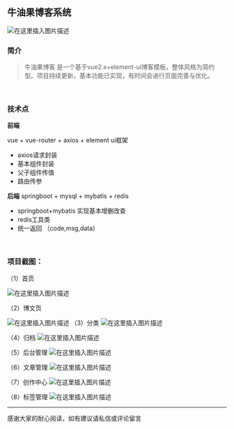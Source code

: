 ## 牛油果博客系统
![在这里插入图片描述](https://img-blog.csdnimg.cn/21aae878237a4964894f6bb8782cbecc.png#pic_center)


### 简介

> 牛油果博客 是一个基于vue2.x+element-ui博客模板，整体风格为简约型。项目持续更新，基本功能已实现，有时间会进行页面完善与优化。

<br>

### 技术点
**前端**

vue + vue-router + axios + element ui框架


- axios请求封装
-  基本组件封装
-  父子组件传值
-  路由传参

**后端**
springboot + mysql + mybatis + redis
- springboot+mybatis 实现基本增删改查
-  redis工具类
-  统一返回 （code,msg,data）

<br>

### 项目截图：

（1）首页

![在这里插入图片描述](https://img-blog.csdnimg.cn/ae414e418223415d8baaf75385678937.png?x-oss-process=image/watermark,type_d3F5LXplbmhlaQ,shadow_50,text_Q1NETiBASmF2YeWKoOezlg==,size_20,color_FFFFFF,t_70,g_se,x_16#pic_center)

（2）博文页

![在这里插入图片描述](https://img-blog.csdnimg.cn/4f0eaceb7e7d455b91ff525f3de4b111.png?x-oss-process=image/watermark,type_d3F5LXplbmhlaQ,shadow_50,text_Q1NETiBASmF2YeWKoOezlg==,size_20,color_FFFFFF,t_70,g_se,x_16#pic_center)
（3）分类
![在这里插入图片描述](https://img-blog.csdnimg.cn/f48739b28740411fbe918d33296cdf04.png?x-oss-process=image/watermark,type_d3F5LXplbmhlaQ,shadow_50,text_Q1NETiBASmF2YeWKoOezlg==,size_20,color_FFFFFF,t_70,g_se,x_16#pic_center)

（4）归档
![在这里插入图片描述](https://img-blog.csdnimg.cn/36448e2371f740af89b361ade7305538.png?x-oss-process=image/watermark,type_d3F5LXplbmhlaQ,shadow_50,text_Q1NETiBASmF2YeWKoOezlg==,size_20,color_FFFFFF,t_70,g_se,x_16#pic_center)

（5）后台管理
![在这里插入图片描述](https://img-blog.csdnimg.cn/ae98c418218941f289eae39b650d614e.png?x-oss-process=image/watermark,type_d3F5LXplbmhlaQ,shadow_50,text_Q1NETiBASmF2YeWKoOezlg==,size_20,color_FFFFFF,t_70,g_se,x_16#pic_center)


（6）文章管理
![在这里插入图片描述](https://img-blog.csdnimg.cn/eaba6172ced840e391ed9845afb34418.png?x-oss-process=image/watermark,type_d3F5LXplbmhlaQ,shadow_50,text_Q1NETiBASmF2YeWKoOezlg==,size_20,color_FFFFFF,t_70,g_se,x_16#pic_center)


（7）创作中心
![在这里插入图片描述](https://img-blog.csdnimg.cn/c0a390c8e07e4b22848897a8f1bb1c1f.png?x-oss-process=image/watermark,type_d3F5LXplbmhlaQ,shadow_50,text_Q1NETiBASmF2YeWKoOezlg==,size_20,color_FFFFFF,t_70,g_se,x_16#pic_center)


（8）标签管理
![在这里插入图片描述](https://img-blog.csdnimg.cn/cd91c36bfafd45238e39917ad1235270.png?x-oss-process=image/watermark,type_d3F5LXplbmhlaQ,shadow_50,text_Q1NETiBASmF2YeWKoOezlg==,size_20,color_FFFFFF,t_70,g_se,x_16#pic_center)

<hr>
感谢大家的耐心阅读，如有建议请私信或评论留言
